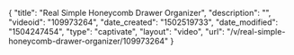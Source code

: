 {
    "title": "Real Simple Honeycomb Drawer Organizer",
    "description": "",
    "videoid": "109973264",
    "date_created": "1502519733",
    "date_modified": "1504247454",
    "type": "captivate",
    "layout": "video",
    "url": "\/v\/real-simple-honeycomb-drawer-organizer\/109973264"
}